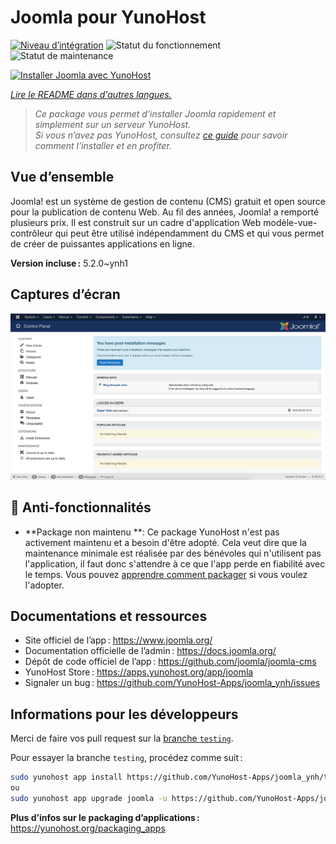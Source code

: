 <!--
Nota bene : ce README est automatiquement généré par <https://github.com/YunoHost/apps/tree/master/tools/readme_generator>
Il NE doit PAS être modifié à la main.
-->

# Joomla pour YunoHost

[![Niveau d’intégration](https://dash.yunohost.org/integration/joomla.svg)](https://ci-apps.yunohost.org/ci/apps/joomla/) ![Statut du fonctionnement](https://ci-apps.yunohost.org/ci/badges/joomla.status.svg) ![Statut de maintenance](https://ci-apps.yunohost.org/ci/badges/joomla.maintain.svg)

[![Installer Joomla avec YunoHost](https://install-app.yunohost.org/install-with-yunohost.svg)](https://install-app.yunohost.org/?app=joomla)

*[Lire le README dans d'autres langues.](./ALL_README.md)*

> *Ce package vous permet d’installer Joomla rapidement et simplement sur un serveur YunoHost.*  
> *Si vous n’avez pas YunoHost, consultez [ce guide](https://yunohost.org/install) pour savoir comment l’installer et en profiter.*

## Vue d’ensemble

Joomla! est un système de gestion de contenu (CMS) gratuit et open source pour la publication de contenu Web. Au fil des années, Joomla! a remporté plusieurs prix. Il est construit sur un cadre d'application Web modèle-vue-contrôleur qui peut être utilisé indépendamment du CMS et qui vous permet de créer de puissantes applications en ligne.


**Version incluse :** 5.2.0~ynh1

## Captures d’écran

![Capture d’écran de Joomla](./doc/screenshots/screenshot.jpg)

## :red_circle: Anti-fonctionnalités

- **Package non maintenu **: Ce package YunoHost n'est pas activement maintenu et a besoin d'être adopté. Cela veut dire que la maintenance minimale est réalisée par des bénévoles qui n'utilisent pas l'application, il faut donc s'attendre à ce que l'app perde en fiabilité avec le temps. Vous pouvez [apprendre comment packager](https://yunohost.org/packaging_apps_intro) si vous voulez l'adopter.

## Documentations et ressources

- Site officiel de l’app : <https://www.joomla.org/>
- Documentation officielle de l’admin : <https://docs.joomla.org/>
- Dépôt de code officiel de l’app : <https://github.com/joomla/joomla-cms>
- YunoHost Store : <https://apps.yunohost.org/app/joomla>
- Signaler un bug : <https://github.com/YunoHost-Apps/joomla_ynh/issues>

## Informations pour les développeurs

Merci de faire vos pull request sur la [branche `testing`](https://github.com/YunoHost-Apps/joomla_ynh/tree/testing).

Pour essayer la branche `testing`, procédez comme suit :

```bash
sudo yunohost app install https://github.com/YunoHost-Apps/joomla_ynh/tree/testing --debug
ou
sudo yunohost app upgrade joomla -u https://github.com/YunoHost-Apps/joomla_ynh/tree/testing --debug
```

**Plus d’infos sur le packaging d’applications :** <https://yunohost.org/packaging_apps>
